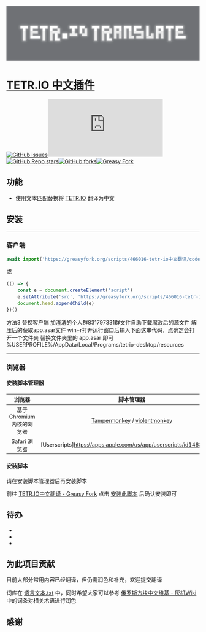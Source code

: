 <p align="center">
  <a href="https://github.com/huanmieSAA/iotranslate"><img src=".\media\iotranslate-glow-background.png"
</p>


# [TETR.IO 中文插件](https://github.com/huanmieSAA/iotranslate)

[![GitHub issues](https://img.shields.io/github/issues/huanmieSAA/iotranslate?style=flat-square)](https://github.com/huanmieSAA/iotranslate/issues)[![GitHub file size in bytes on a specified ref (branch/commit/tag)](https://img.shields.io/github/size/huanmieSAA/iotranslate/source.js?branch=main&label=script%20size&style=flat-square)](https://github.com/huanmieSAA/iotranslate/blob/main/source.js)[![GitHub Repo stars](https://img.shields.io/github/stars/huanmieSAA/iotranslate?style=flat-square)](https://github.com/huanmieSAA/iotranslate/stargazers)[![GitHub forks](https://img.shields.io/github/forks/huanmieSAA/iotranslate?style=flat-square)](https://github.com/huanmieSAA/iotranslate/network)[![Greasy Fork](https://img.shields.io/greasyfork/dt/466016?color=%23007EC6&label=GreasyFork&style=flat-square)](https://greasyfork.org/zh-CN/scripts/466016)

##  功能

- 使用文本匹配替换将 [TETR.IO](https://tetr.io/) 翻译为中文



## 安装

---

### 客户端

```JavaScript
await import('https://greasyfork.org/scripts/466016-tetr-io中文翻译/code/TETRIO中文翻译.user.js')
```

或

```JavaScript
(() => {
    const e = document.createElement('script')
    e.setAttribute('src', 'https://greasyfork.org/scripts/466016-tetr-io中文翻译/code/TETRIO中文翻译.user.js')
    document.head.appendChild(e)
})()
```

方法3 替换客户端
加渣渣的个人群831797331群文件自助下载魔改后的源文件
解压后的获取app.asar文件
win+r打开运行窗口后输入下面这串代码，点确定会打开一个文件夹 替换文件夹里的 app.asar 即可
%USERPROFILE%/AppData/Local/Programs/tetrio-desktop/resources

---

### 浏览器

#### 安装脚本管理器

|          浏览器           |                          脚本管理器                          |
| :-----------------------: | :----------------------------------------------------------: |
| 基于 Chromium 内核的浏览器 | [Tampermonkey](http://tampermonkey.net/) / [violentmonkey](https://violentmonkey.github.io/) |
|       Safari 浏览器       | [Userscripts]https://apps.apple.com/us/app/userscripts/id1463298887|

#### 安装脚本

请在安装脚本管理器后再安装脚本

前往 [TETR.IO中文翻译 - Greasy Fork](https://greasyfork.org/zh-CN/scripts/466016) 点击 [安装此脚本](https://greasyfork.org/scripts/466016-tetr-io%E4%B8%AD%E6%96%87%E7%BF%BB%E8%AF%91/code/TETRIO%E4%B8%AD%E6%96%87%E7%BF%BB%E8%AF%91.user.js) 后确认安装即可

## 待办

- 
- 
- 

## 为此项目贡献

目前大部分常用内容已经翻译，但仍需润色和补充，欢迎提交翻译

词库在 [语言文本.txt](./语言文本.txt) 中，同时希望大家可以参考 [俄罗斯方块中文维基 - 灰机Wiki](https://tetris.huijiwiki.com/wiki) 中的词条对相关术语进行润色

## 感谢
